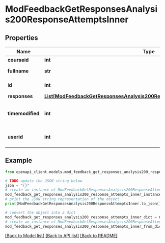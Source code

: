 # ModFeedbackGetResponsesAnalysis200ResponseAttemptsInner


## Properties

Name | Type | Description | Notes
------------ | ------------- | ------------- | -------------
**courseid** | **int** | Course id | [optional] 
**fullname** | **str** | User full name | [optional] 
**id** | **int** | Completed id | [optional] 
**responses** | [**List[ModFeedbackGetResponsesAnalysis200ResponseAttemptsInnerResponsesInner]**](ModFeedbackGetResponsesAnalysis200ResponseAttemptsInnerResponsesInner.md) |  | [optional] 
**timemodified** | **int** | Time modified for the response | [optional] [default to null]
**userid** | **int** | User who responded | [optional] [default to null]

## Example

```python
from openapi_client.models.mod_feedback_get_responses_analysis200_response_attempts_inner import ModFeedbackGetResponsesAnalysis200ResponseAttemptsInner

# TODO update the JSON string below
json = "{}"
# create an instance of ModFeedbackGetResponsesAnalysis200ResponseAttemptsInner from a JSON string
mod_feedback_get_responses_analysis200_response_attempts_inner_instance = ModFeedbackGetResponsesAnalysis200ResponseAttemptsInner.from_json(json)
# print the JSON string representation of the object
print(ModFeedbackGetResponsesAnalysis200ResponseAttemptsInner.to_json())

# convert the object into a dict
mod_feedback_get_responses_analysis200_response_attempts_inner_dict = mod_feedback_get_responses_analysis200_response_attempts_inner_instance.to_dict()
# create an instance of ModFeedbackGetResponsesAnalysis200ResponseAttemptsInner from a dict
mod_feedback_get_responses_analysis200_response_attempts_inner_from_dict = ModFeedbackGetResponsesAnalysis200ResponseAttemptsInner.from_dict(mod_feedback_get_responses_analysis200_response_attempts_inner_dict)
```
[[Back to Model list]](../README.md#documentation-for-models) [[Back to API list]](../README.md#documentation-for-api-endpoints) [[Back to README]](../README.md)


